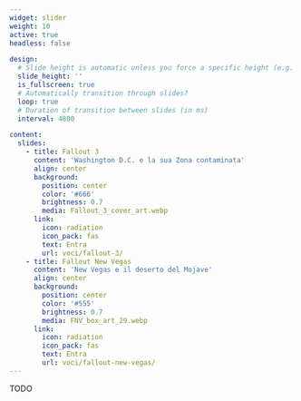 ```yaml
---
widget: slider
weight: 10
active: true
headless: false

design:
  # Slide height is automatic unless you force a specific height (e.g. '400px')
  slide_height: ''
  is_fullscreen: true
  # Automatically transition through slides?
  loop: true
  # Duration of transition between slides (in ms)
  interval: 4800

content:
  slides:
    - title: Fallout 3
      content: 'Washington D.C. e la sua Zona contaminata'
      align: center
      background:
        position: center
        color: '#666'
        brightness: 0.7
        media: Fallout_3_cover_art.webp
      link:
        icon: radiation
        icon_pack: fas
        text: Entra
        url: voci/fallout-3/        
    - title: Fallout New Vegas
      content: 'New Vegas e il deserto del Mojave'
      align: center
      background:
        position: center
        color: '#555'
        brightness: 0.7
        media: FNV_box_art_29.webp
      link:
        icon: radiation
        icon_pack: fas
        text: Entra
        url: voci/fallout-new-vegas/
---
```


TODO


<!--
---
widget: hero
headless: true
weight: 10
title: Guida di sopravvivenza alla Zona contaminata
hero_media: vaultboy.png
design:
  background:
    gradient_start: '#035ece'
    gradient_end: '#019bf4'
    text_color_light: true
cta:
  url: docs/
  label: Consulta le voci online
  icon_pack: fas
  icon: globe
cta_alt:
  url: docs/guide/
  label: ...oppure scarica le guide non ufficiali
# Note. An optional note to show underneath the links.
cta_note:
  label: ''
---

Benvenuto, vagabondo solitario!

-->
